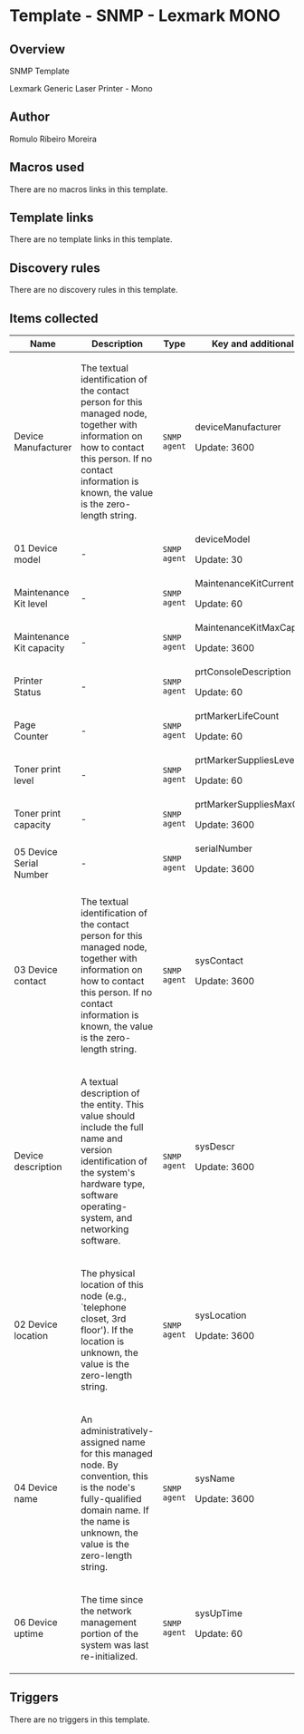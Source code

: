 # Template - SNMP - Lexmark MONO

## Overview

SNMP Template  
  
Lexmark Generic Laser Printer - Mono



## Author

Romulo Ribeiro Moreira

## Macros used

There are no macros links in this template.

## Template links

There are no template links in this template.

## Discovery rules

There are no discovery rules in this template.

## Items collected

|Name|Description|Type|Key and additional info|
|----|-----------|----|----|
|Device Manufacturer|<p>The textual identification of the contact person for this managed node, together with information on how to contact this person. If no contact information is known, the value is the zero-length string.</p>|`SNMP agent`|deviceManufacturer<p>Update: 3600</p>|
|01 Device model|<p>-</p>|`SNMP agent`|deviceModel<p>Update: 30</p>|
|Maintenance Kit level|<p>-</p>|`SNMP agent`|MaintenanceKitCurrentLevel<p>Update: 60</p>|
|Maintenance Kit capacity|<p>-</p>|`SNMP agent`|MaintenanceKitMaxCapacity<p>Update: 3600</p>|
|Printer Status|<p>-</p>|`SNMP agent`|prtConsoleDescription<p>Update: 60</p>|
|Page Counter|<p>-</p>|`SNMP agent`|prtMarkerLifeCount<p>Update: 60</p>|
|Toner print level|<p>-</p>|`SNMP agent`|prtMarkerSuppliesLevel<p>Update: 60</p>|
|Toner print capacity|<p>-</p>|`SNMP agent`|prtMarkerSuppliesMaxCapacity<p>Update: 3600</p>|
|05 Device Serial Number|<p>-</p>|`SNMP agent`|serialNumber<p>Update: 3600</p>|
|03 Device contact|<p>The textual identification of the contact person for this managed node, together with information on how to contact this person. If no contact information is known, the value is the zero-length string.</p>|`SNMP agent`|sysContact<p>Update: 3600</p>|
|Device description|<p>A textual description of the entity. This value should include the full name and version identification of the system's hardware type, software operating-system, and networking software.</p>|`SNMP agent`|sysDescr<p>Update: 3600</p>|
|02 Device location|<p>The physical location of this node (e.g., `telephone closet, 3rd floor'). If the location is unknown, the value is the zero-length string.</p>|`SNMP agent`|sysLocation<p>Update: 3600</p>|
|04 Device name|<p>An administratively-assigned name for this managed node. By convention, this is the node's fully-qualified domain name. If the name is unknown, the value is the zero-length string.</p>|`SNMP agent`|sysName<p>Update: 3600</p>|
|06 Device uptime|<p>The time since the network management portion of the system was last re-initialized.</p>|`SNMP agent`|sysUpTime<p>Update: 60</p>|
## Triggers

There are no triggers in this template.

